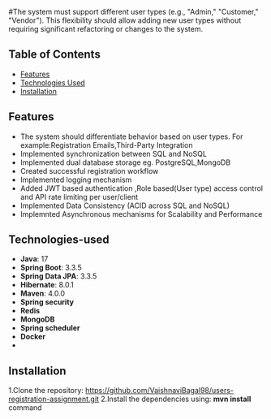 #The system must support different user types (e.g., "Admin," "Customer,"
"Vendor"). This flexibility should allow adding new user types without
requiring significant refactoring or changes to the system.

## Table of Contents

- [Features](#features)
- [Technologies Used](#technologies-used)
- [Installation](#installation)

## Features

- The system should differentiate behavior based on user types. For
example:Registration Emails,Third-Party Integration
- Implemented synchronization between SQL and NoSQL
- Implemented dual database storage eg. PostgreSQL,MongoDB
- Created successful registration workflow
- Implemented logging mechanism
- Added JWT based authentication ,Role based(User type) access control and API rate limiting per user/client
- Implemented Data Consistency (ACID across SQL and NoSQL)
- Implemnted Asynchronous mechanisms for Scalability and Performance

## Technologies-used
- **Java**: 17
- **Spring Boot**: 3.3.5
- **Spring Data JPA**: 3.3.5
- **Hibernate**: 8.0.1
- **Maven**: 4.0.0
- **Spring security**
- **Redis**
- **MongoDB**
- **Spring scheduler**
- **Docker**
- 
## Installation
1.Clone the repository:
https://github.com/VaishnaviBagal98/users-registration-assignment.git
2.Install the dependencies using:  **mvn install** command
